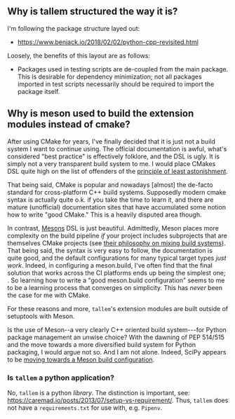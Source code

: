 
## Why is tallem structured the way it is? 

I'm following the package structure layed out: 

- https://www.benjack.io/2018/02/02/python-cpp-revisited.html

Loosely, the benefits of this layout are as follows: 
- Packages used in testing scripts are de-coupled from the main package. This is desirable for dependency minimization; not all packages imported in test scripts necessarily should be required to import the package itself.


## Why is meson used to build the extension modules instead of cmake?

After using CMake for years, I've finally decided that it is just not a build system I want to continue using. The official documentation is awful, what's considered "best practice" is effectively folklore, and the DSL is ugly. It is simply not a very transparent build system to me. I would place CMakes DSL quite high on the list of offenders of the [principle of least astonishment](https://en.wikipedia.org/wiki/Principle_of_least_astonishment).  

That being said, CMake is popular and nowadays [almost] the de-facto standard for cross-platform C++ build systems. Supposedly modern cmake syntax is actually quite o.k. if you take the time to learn it, and there are mature (unofficial) documentation sites that have accumulated some notion how to write "good CMake." This is a heavily disputed area though. 

In contrast, [Mesons]() DSL is just beautiful. Admittedly, Meson places more complexity on the build pipeline _if_ your project includes subprojects that are themselves CMake projects (see [their philosophy on mixing build systems](https://mesonbuild.com/Mixing-build-systems.html)). That being said, the syntax is very easy to follow, the documentation is quite good, and the default configurations for many typical target types *just work*. Indeed, in configuring a meson.build, I've often find that the final solution that works across the CI platforms ends up being the simplest one; . So learning how to write a "good meson.build configuration" seems to me to be a learning process that converges on simplicity. This has *never* been the case for me with CMake. 

For these reasons and more, `tallem`'s extension modules are built outside of setuptools with Meson. 

Is the use of Meson--a very clearly C++ oriented build system---for Python package management an unwise choice? With the dawning of PEP 514/515 and the move towards a more diversified build system for Python packaging, I would argue not so. And I am not alone. Indeed, SciPy appears to be [moving towards a Meson build configuration](https://labs.quansight.org/blog/2021/07/moving-scipy-to-meson/). 

### Is `tallem` a python application? 

No, `tallem` is a python _library_. The distinction is important, see: https://caremad.io/posts/2013/07/setup-vs-requirement/. Thus, `tallem` does not have a `requirements.txt` for use with, e.g. `Pipenv`.





